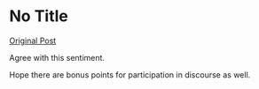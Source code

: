 # No Title

[Original Post](https://discourse.onlinedegree.iitm.ac.in/t/169029/450)

<p>Agree with this sentiment.</p>
<p>Hope there are bonus points for participation in discourse as well.</p>